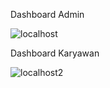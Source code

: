 Dashboard Admin

![localhost](https://github.com/user-attachments/assets/51bfdf5e-e298-4365-8746-2fc089de3496)

Dashboard Karyawan 

![localhost2](https://github.com/user-attachments/assets/ebe5f6ab-322e-4b49-b477-5ba4a05df497)

